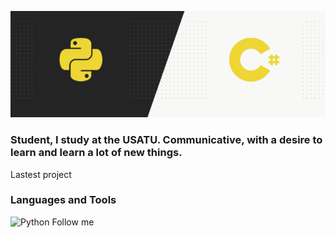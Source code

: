![Header](https://github.com/Anttttr/Anttttr/blob/main/Header.png)

### Student, I study at the USATU. Communicative, with a desire to learn and learn a lot of new things.

Lastest project

### Languages and Tools
![Python](https://img.shields.io/badge/-Python-090909?style=for-the-badge&logo=python&logoColor=47C5FB)
Follow me
